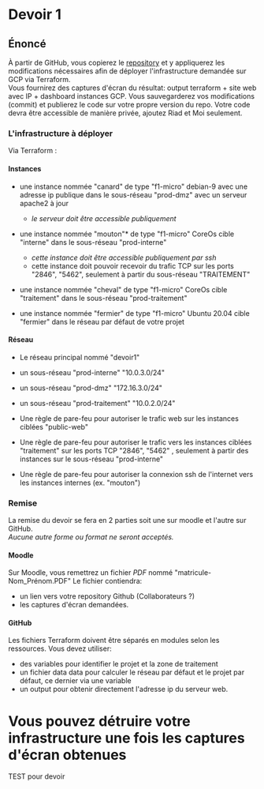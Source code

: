 # Devoir 1
## Énoncé

À partir de GitHub, vous copierez le [repository](https://github.com/matbilodeau/A2020-CR460-devoir1)
et y appliquerez les modifications nécessaires afin de déployer l'infrastructure
demandée sur GCP via Terraform.  
Vous fournirez des captures d'écran du résultat: output terraform + site web avec IP + dashboard instances GCP.
Vous sauvegarderez vos modifications (commit) et publierez le code sur votre propre version du repo.
Votre code devra être accessible de manière privée, ajoutez Riad et Moi seulement.


### L'infrastructure à déployer

Via Terraform :

#### Instances
* une instance nommée "canard"
de type "f1-micro"
debian-9
avec une adresse ip publique
dans le sous-réseau "prod-dmz"
avec un serveur apache2 à jour
  * _le serveur doit être accessible publiquement_

* une instance nommée "mouton"*
de type "f1-micro"
CoreOs
cible "interne"
dans le sous-réseau "prod-interne"
  * _cette instance doit être accessible publiquement par ssh_
  * cette instance doit pouvoir recevoir du  trafic TCP sur les ports "2846", "5462", seulement à partir du sous-réseau "TRAITEMENT"

* une instance nommée "cheval"
de type "f1-micro"
CoreOs
cible "traitement"
dans le sous-réseau "prod-traitement"

* une instance nommée "fermier"
de type "f1-micro"
Ubuntu 20.04
cible "fermier"
dans le réseau par défaut de votre projet

#### Réseau
* Le réseau principal nommé "devoir1"
* un sous-réseau "prod-interne" "10.0.3.0/24"
* un sous-réseau "prod-dmz" "172.16.3.0/24"
* un sous-réseau "prod-traitement" "10.0.2.0/24"

* Une règle de pare-feu pour autoriser le trafic web sur les instances ciblées "public-web"
* Une règle de pare-feu pour autoriser le trafic  vers les instances ciblées "traitement" sur les ports TCP "2846", "5462" , seulement à partir des instances sur le sous-réseau "prod-interne"
* Une règle de pare-feu pour autoriser la connexion ssh de l'internet vers les instances internes (ex. "mouton")

### Remise
La remise du devoir se fera en 2 parties soit une sur moodle et l'autre sur GitHub.  
*Aucune autre forme ou format ne seront acceptés.*

#### Moodle
Sur Moodle, vous remettrez un fichier *PDF* nommé "matricule-Nom_Prénom.PDF"
Le fichier contiendra:

* un lien vers votre repository Github (Collaborateurs ?)
* les captures d'écran demandées.

#### GitHub
Les fichiers Terraform doivent être séparés en modules selon les ressources.
Vous devez utiliser:
* des variables pour identifier le projet et la zone de traitement
* un fichier data data pour calculer le réseau par défaut et le projet par défaut, ce dernier via une variable
* un output pour obtenir directement l'adresse ip du serveur web.

# Vous pouvez détruire votre infrastructure une fois les captures d'écran obtenues

TEST pour devoir
